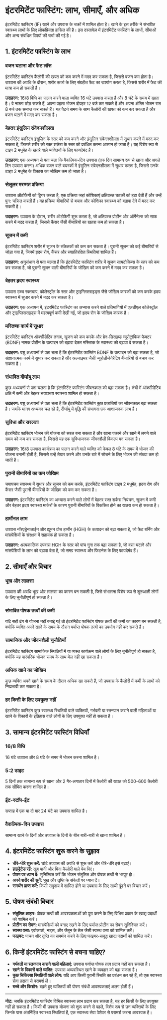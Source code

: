 # इंटरमिटेंट फास्टिंग: लाभ, सीमाएँ, और अधिक

इंटरमिटेंट फास्टिंग (IF) खाने और उपवास के चक्रों में शामिल होता है। खाने के इस तरीके ने संभावित स्वास्थ्य लाभों के लिए लोकप्रियता हासिल की है। इस दस्तावेज़ में इंटरमिटेंट फास्टिंग के लाभों, सीमाओं और अन्य संबंधित विषयों की चर्चा की गई है।

## 1. इंटरमिटेंट फास्टिंग के लाभ

### वजन घटाना और फैट लॉस
इंटरमिटेंट फास्टिंग कैलोरी की खपत को कम करने में मदद कर सकता है, जिससे वजन कम होता है। उपवास की अवधि के दौरान, शरीर ऊर्जा के लिए संग्रहीत फैट का उपयोग करता है, जिससे शरीर में फैट की मात्रा कम हो सकती है।

**उदाहरण:** 16/8 विधि का पालन करने वाला व्यक्ति 16 घंटे उपवास करता है और 8 घंटे के समय में खाता है। वे नाश्ता छोड़ सकते हैं, अपना पहला भोजन दोपहर 12 बजे कर सकते हैं और अपना अंतिम भोजन रात 8 बजे तक समाप्त कर सकते हैं। यह पैटर्न समय के साथ कैलोरी की खपत को कम कर सकता है और वजन घटाने में मदद कर सकता है।

### बेहतर इंसुलिन संवेदनशीलता
इंटरमिटेंट फास्टिंग इंसुलिन के स्तर को कम करने और इंसुलिन संवेदनशीलता में सुधार करने में मदद कर सकता है, जिससे शरीर को रक्त शर्करा के स्तर को प्रबंधित करना आसान हो जाता है। यह विशेष रूप से टाइप 2 मधुमेह के खतरे वाले व्यक्तियों के लिए फायदेमंद है।

**उदाहरण:** एक अध्ययन से पता चला कि वैकल्पिक-दिन उपवास (एक दिन सामान्य रूप से खाना और अगले दिन उपवास करना) अधिक वजन वाले वयस्कों में इंसुलिन संवेदनशीलता में सुधार करता है, जिससे उनके टाइप 2 मधुमेह के विकास का जोखिम कम हो जाता है।

### सेलुलर मरम्मत प्रक्रिया
उपवास ऑटोफैगी को ट्रिगर करता है, एक प्रक्रिया जहां कोशिकाएं क्षतिग्रस्त घटकों को हटा देती हैं और उन्हें पुन: चक्रित करती हैं। यह प्रक्रिया बीमारियों से बचाव और कोशिका स्वास्थ्य को बढ़ावा देने में मदद कर सकती है।

**उदाहरण:** उपवास के दौरान, शरीर ऑटोफैगी शुरू करता है, जो क्षतिग्रस्त प्रोटीन और ऑर्गेनेल्स को साफ करने में मदद करता है, जिससे कैंसर जैसी बीमारियों का खतरा कम हो सकता है।

### सूजन में कमी
इंटरमिटेंट फास्टिंग शरीर में सूजन के संकेतकों को कम कर सकता है। पुरानी सूजन को कई बीमारियों से जोड़ा गया है, जिनमें हृदय रोग, कैंसर और स्वप्रतिरक्षित स्थितियां शामिल हैं।

**उदाहरण:** अनुसंधान से पता चलता है कि इंटरमिटेंट फास्टिंग शरीर में सूजन सायटोकिन्स के स्तर को कम कर सकता है, जो पुरानी सूजन वाली बीमारियों के जोखिम को कम करने में मदद कर सकता है।

### बेहतर हृदय स्वास्थ्य
उपवास उच्च रक्तचाप, कोलेस्ट्रॉल के स्तर और ट्राइग्लिसराइड्स जैसे जोखिम कारकों को कम करके हृदय स्वास्थ्य में सुधार करने में मदद कर सकता है।

**उदाहरण:** एक अध्ययन में, इंटरमिटेंट फास्टिंग का अभ्यास करने वाले प्रतिभागियों में एलडीएल कोलेस्ट्रॉल और ट्राइग्लिसराइड्स में महत्वपूर्ण कमी देखी गई, जो हृदय रोग के जोखिम कारक हैं।

### मस्तिष्क कार्य में सुधार
इंटरमिटेंट फास्टिंग ऑक्सीडेटिव तनाव, सूजन को कम करके और ब्रेन-डिराइव्ड न्यूरोट्रॉफिक फैक्टर (BDNF) नामक प्रोटीन के उत्पादन को बढ़ावा देकर मस्तिष्क के स्वास्थ्य को बढ़ावा दे सकता है।

**उदाहरण:** पशु अध्ययनों से पता चला है कि इंटरमिटेंट फास्टिंग BDNF के उत्पादन को बढ़ा सकता है, जो संज्ञानात्मक कार्य में सुधार कर सकता है और अल्जाइमर जैसी न्यूरोडीजेनेरेटिव बीमारियों से बचाव कर सकता है।

### संभावित दीर्घायु लाभ
कुछ अध्ययनों से पता चलता है कि इंटरमिटेंट फास्टिंग जीवनकाल को बढ़ा सकता है। तंत्रों में ऑक्सीडेटिव क्षति में कमी और बेहतर चयापचय स्वास्थ्य शामिल हो सकता है।

**उदाहरण:** पशु अध्ययनों से पता चला है कि इंटरमिटेंट फास्टिंग कुछ प्रजातियों का जीवनकाल बढ़ा सकता है। जबकि मानव अध्ययन चल रहे हैं, दीर्घायु में वृद्धि की संभावना एक आशाजनक लाभ है।

### सुविधा और सरलता
इंटरमिटेंट फास्टिंग भोजन की योजना को सरल बना सकता है और खाना पकाने और खाने में लगने वाले समय को कम कर सकता है, जिससे यह एक सुविधाजनक जीवनशैली विकल्प बन सकता है।

**उदाहरण:** 16/8 उपवास कार्यक्रम का पालन करने वाले व्यक्ति को केवल 8 घंटे के समय में भोजन की योजना बनानी होती है, जिससे उन्हें तैयार करने और उनके बारे में सोचने के लिए भोजन की संख्या कम हो जाती है।

### पुरानी बीमारियों का कम जोखिम
चयापचय स्वास्थ्य में सुधार और सूजन को कम करके, इंटरमिटेंट फास्टिंग टाइप 2 मधुमेह, हृदय रोग और कैंसर जैसी पुरानी बीमारियों के जोखिम को कम कर सकता है।

**उदाहरण:** इंटरमिटेंट फास्टिंग का अभ्यास करने वाले लोगों में बेहतर रक्त शर्करा नियंत्रण, सूजन में कमी और बेहतर हृदय स्वास्थ्य मार्करों के कारण पुरानी बीमारियों के विकसित होने का खतरा कम हो सकता है।

### हार्मोनल लाभ
उपवास नॉरएड्रेनालाईन और ह्यूमन ग्रोथ हार्मोन (HGH) के उत्पादन को बढ़ा सकता है, जो फैट बर्निंग और मांसपेशियों के संरक्षण में सहायक हो सकता है।

**उदाहरण:** अल्पकालिक उपवास HGH के स्तर को पांच गुना तक बढ़ा सकता है, जो वसा घटाने और मांसपेशियों के लाभ को बढ़ावा देता है, जो समग्र स्वास्थ्य और फिटनेस के लिए फायदेमंद हैं।

## 2. सीमाएँ और विचार

### भूख और लालसा
उपवास की अवधि भूख और लालसा का कारण बन सकती है, जिसे संभालना विशेष रूप से शुरुआती लोगों के लिए चुनौतीपूर्ण हो सकता है।

### संभावित पोषक तत्वों की कमी
यदि सही ढंग से योजना नहीं बनाई गई तो इंटरमिटेंट फास्टिंग पोषक तत्वों की कमी का कारण बन सकती है, क्योंकि व्यक्ति अपने खाने के समय के दौरान पर्याप्त पोषक तत्वों का उपभोग नहीं कर सकते हैं।

### सामाजिक और जीवनशैली चुनौतियाँ
इंटरमिटेंट फास्टिंग सामाजिक स्थितियों में या व्यस्त कार्यक्रम वाले लोगों के लिए चुनौतीपूर्ण हो सकता है, क्योंकि यह पारंपरिक भोजन समय के साथ मेल नहीं खा सकता है।

### अधिक खाने का जोखिम
कुछ व्यक्ति अपने खाने के समय के दौरान अधिक खा सकते हैं, जो उपवास के कैलोरी में कमी के लाभों को निष्प्रभावी कर सकता है।

### हर किसी के लिए उपयुक्त नहीं
इंटरमिटेंट फास्टिंग कुछ स्वास्थ्य स्थितियों वाले व्यक्तियों, गर्भवती या स्तनपान कराने वाली महिलाओं या खाने के विकारों के इतिहास वाले लोगों के लिए उपयुक्त नहीं हो सकता है।

## 3. सामान्य इंटरमिटेंट फास्टिंग विधियाँ

### 16/8 विधि
16 घंटे उपवास और 8 घंटे के समय में भोजन करना शामिल है।

### 5:2 डाइट
5 दिनों तक सामान्य रूप से खाना और 2 गैर-लगातार दिनों में कैलोरी की खपत को 500–600 कैलोरी तक सीमित करना शामिल है।

### ईट-स्टॉप-ईट
सप्ताह में एक या दो बार 24 घंटे का उपवास शामिल है।

### वैकल्पिक-दिन उपवास
सामान्य खाने के दिनों और उपवास के दिनों के बीच बारी-बारी से खाना शामिल है।

## 4. इंटरमिटेंट फास्टिंग शुरू करने के सुझाव

- **धीरे-धीरे शुरू करें:** छोटे उपवास की अवधि से शुरू करें और धीरे-धीरे इसे बढ़ाएं।
- **हाइड्रेटेड रहें:** खूब पानी और बिना कैलोरी वाले पेय पिएं।
- **पोषण पर ध्यान दें:** सुनिश्चित करें कि भोजन संतुलित और पोषक तत्वों से भरपूर हो।
- **अपने शरीर की सुनें:** भूख और तृप्ति के संकेतों पर ध्यान दें।
- **समर्थन प्राप्त करें:** किसी समुदाय में शामिल होने या उपवास के लिए साथी ढूंढने पर विचार करें।

## 5. पोषण संबंधी विचार

- **संतुलित आहार:** पोषक तत्वों की आवश्यकताओं को पूरा करने के लिए विभिन्न प्रकार के खाद्य पदार्थों को शामिल करें।
- **प्रोटीन का सेवन:** मांसपेशियों को बनाए रखने के लिए पर्याप्त प्रोटीन का सेवन सुनिश्चित करें।
- **स्वस्थ वसा:** एवोकाडो, नट्स, और जैतून के तेल जैसी स्वस्थ वसा को शामिल करें।
- **फाइबर:** पाचन और तृप्ति का समर्थन करने के लिए फाइबर-समृद्ध खाद्य पदार्थों को शामिल करें।

## 6.  किन्हें इंटरमिटेंट फास्टिंग से बचना चाहिए?

- **गर्भवती या स्तनपान कराने वाली महिलाएं:** उपवास पर्याप्त पोषक तत्व प्रदान नहीं कर सकता है।
- **खाने के विकारों वाले व्यक्ति:** उपवास अव्यवस्थित खाने के व्यवहार को बढ़ा सकता है।
- **कुछ चिकित्सा स्थितियों वाले लोग:** यदि आप किसी पुरानी स्थिति का प्रबंधन कर रहे हैं, तो एक स्वास्थ्य सेवा प्रदाता से परामर्श लें।
- **बच्चे और किशोर:** बढ़ते हुए व्यक्तियों की पोषण संबंधी आवश्यकताएं अलग होती हैं।

---
**नोट:** जबकि इंटरमिटेंट फास्टिंग विभिन्न स्वास्थ्य लाभ प्रदान कर सकता है, यह हर किसी के लिए उपयुक्त नहीं हो सकता है। किसी भी उपवास योजना को शुरू करने से पहले, विशेष रूप से उन व्यक्तियों के लिए जिनके पास अंतर्निहित स्वास्थ्य स्थितियां हैं, एक स्वास्थ्य सेवा पेशेवर से परामर्श करना आवश्यक है।
